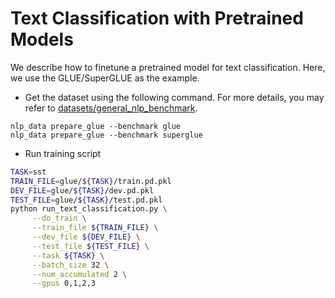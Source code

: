 # Text Classification with Pretrained Models
We describe how to finetune a pretrained model for text classification. Here, we use the 
GLUE/SuperGLUE as the example. 

- Get the dataset using the following command. For more details, you may refer 
to [datasets/general_nlp_benchmark](../datasets/general_nlp_benchmark).

```
nlp_data prepare_glue --benchmark glue
nlp_data prepare_glue --benchmark superglue
```

- Run training script

```bash
TASK=sst
TRAIN_FILE=glue/${TASK}/train.pd.pkl
DEV_FILE=glue/${TASK}/dev.pd.pkl
TEST_FILE=glue/${TASK}/test.pd.pkl
python run_text_classification.py \
     --do_train \
     --train_file ${TRAIN_FILE} \
     --dev_file ${DEV_FILE} \
     --test_file ${TEST_FILE} \
     --task ${TASK} \
     --batch_size 32 \
     --num_accumulated 2 \
     --gpus 0,1,2,3
```
